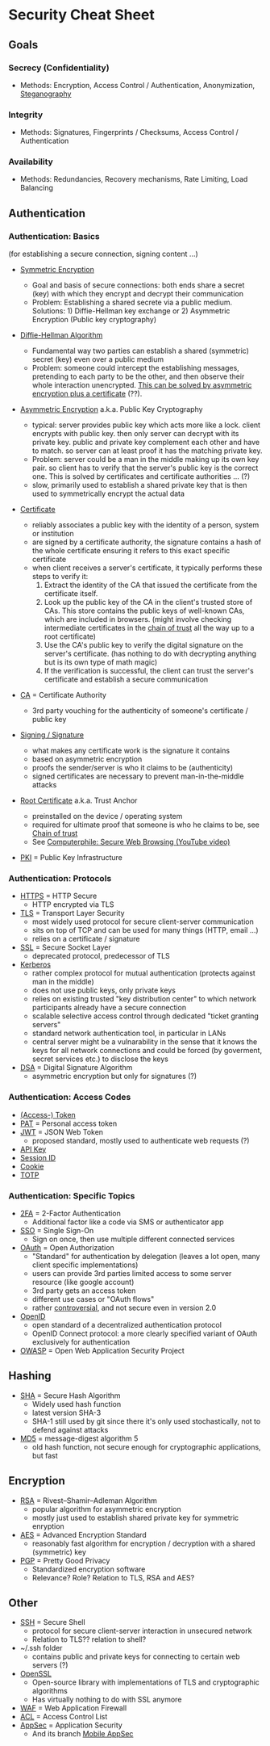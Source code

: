 # Security Cheat Sheet

## Goals

### Secrecy (Confidentiality)

* Methods: Encryption, Access Control / Authentication, Anonymization, [Steganography](https://en.wikipedia.org/wiki/Steganography)

### Integrity

* Methods: Signatures, Fingerprints / Checksums, Access Control / Authentication

### Availability

* Methods: Redundancies, Recovery mechanisms, Rate Limiting, Load Balancing

## Authentication

### Authentication: Basics

(for establishing a secure connection, signing content ...)

* [Symmetric Encryption](https://en.wikipedia.org/wiki/Symmetric-key_algorithm)
    * Goal and basis of secure connections: both ends share a secret (key) with which they encrypt and decrypt their communication
    * Problem: Establishing a shared secrete via a public medium. Solutions: 1) Diffie-Hellman key exchange or 2) Asymmetric Encryption (Public key cryptography)
* [Diffie-Hellman Algorithm](https://en.wikipedia.org/wiki/Diffie–Hellman_key_exchange)
    * Fundamental way two parties can establish a shared (symmetric) secret (key) even over a public medium
    * Problem: someone could intercept the establishing messages, pretending to each party to be the other, and then observe their whole interaction unencrypted. [This can be solved by asymmetric encryption plus a certificate](https://www.youtube.com/watch?v=vsXMMT2CqqE) (??).
* [Asymmetric Encryption](https://en.wikipedia.org/wiki/Public-key_cryptography) a.k.a. Public Key Cryptography
    * typical: server provides public key which acts more like a lock. client encrypts with public key. then only server can decrypt with its private key. public and private key complement each other and have to match. so server can at least proof it has the matching private key.
    * Problem: server could be a man in the middle making up its own key pair. so client has to verify that the server's public key is the correct one. This is solved by certificates and certificate authorities ... (?)
    * slow, primarily used to establish a shared private key that is then used to symmetrically encrypt the actual data
* [Certificate](https://en.wikipedia.org/wiki/Public_key_certificate)
    * reliably associates a public key with the identity of a person, system or institution
    * are signed by a certificate authority, the signature contains a hash of the whole certificate ensuring it refers to this exact specific certificate
    * when client receives a server's certificate, it typically performs these steps to verify it:
        1.	Extract the identity of the CA that issued the certificate from the certificate itself.
        2.	Look up the public key of the CA in the client's trusted store of CAs. This store contains the public keys of well-known CAs, which are included in browsers. (might involve checking intermediate certificates in the [chain of trust](https://en.wikipedia.org/wiki/Chain_of_trust) all the way up to a root certificate)
        3.	Use the CA's public key to verify the digital signature on the server's certificate. (has nothing to do with decrypting anything but is its own type of math magic)
        4.	If the verification is successful, the client can trust the server's certificate and establish a secure communication

* [CA](https://en.wikipedia.org/wiki/Certificate_authority) = Certificate Authority
    * 3rd party vouching for the authenticity of someone's certificate / public key 
* [Signing / Signature](https://en.wikipedia.org/wiki/Digital_signature)
    * what makes any certificate work is the signature it contains
    * based on asymmetric encryption
    * proofs the sender/server is who it claims to be (authenticity)
    * signed certificates are necessary to prevent man-in-the-middle attacks
* [Root Certificate](https://en.wikipedia.org/wiki/Root_certificate) a.k.a. Trust Anchor
    * preinstalled on the device / operating system
    * required for ultimate proof that someone is who he claims to be, see [Chain of trust](https://en.wikipedia.org/wiki/Chain_of_trust)
    * See [Computerphile: Secure Web Browsing (YouTube video)](https://www.youtube.com/watch?v=E_wX40fQwEA)
* [PKI](https://en.wikipedia.org/wiki/Public_key_infrastructure) = Public Key Infrastructure

### Authentication: Protocols

* [HTTPS](https://en.wikipedia.org/wiki/HTTPS) = HTTP Secure
    * HTTP encrypted via TLS
* [TLS](https://en.wikipedia.org/wiki/Transport_Layer_Security) = Transport Layer Security
    * most widely used protocol for secure client-server communication
    * sits on top of TCP and can be used for many things (HTTP, email ...)
    * relies on a certificate / signature
* [SSL](https://en.wikipedia.org/wiki/Transport_Layer_Security#SSL_1.0,_2.0,_and_3.0) = Secure Socket Layer
    * deprecated protocol, predecessor of TLS
* [Kerberos](https://en.wikipedia.org/wiki/Kerberos_(protocol))
    * rather complex protocol for mutual authentication (protects against man in the middle)
    * does not use public keys, only private keys
    * relies on existing trusted "key distribution center" to which network participants already have a secure connection
    * scalable selective access control through dedicated "ticket granting servers"
    * standard network authentication tool, in particular in LANs
    * central server might be a vulnarability in the sense that it knows the keys for all network connections and could be forced (by goverment, secret services etc.) to disclose the keys
* [DSA](https://en.wikipedia.org/wiki/Digital_Signature_Algorithm) = Digital Signature Algorithm
    * asymmetric encryption but only for signatures (?)

### Authentication: Access Codes

* [(Access-) Token](https://en.wikipedia.org/wiki/Access_token)
* [PAT](https://en.wikipedia.org/wiki/Personal_access_token) = Personal access token
* [JWT](https://en.wikipedia.org/wiki/JSON_Web_Token) = JSON Web Token
  * proposed standard, mostly used to authenticate web requests (?)
* [API Key](https://en.wikipedia.org/wiki/API_key)
* [Session ID](https://en.wikipedia.org/wiki/Session_ID)
* [Cookie](https://en.wikipedia.org/wiki/HTTP_cookie)
* [TOTP](https://en.wikipedia.org/wiki/Time-based_one-time_password)

### Authentication: Specific Topics

* [2FA](https://en.wikipedia.org/wiki/Multi-factor_authentication) = 2-Factor Authentication
    * Additional factor like a code via SMS or authenticator app
* [SSO](https://en.wikipedia.org/wiki/Single_sign-on) = Single Sign-On
    * Sign on once, then use multiple different connected services
* [OAuth](https://en.wikipedia.org/wiki/OAuth) = Open Authorization
    * "Standard" for authentication by delegation (leaves a lot open, many client specific implementations)
    * users can provide 3rd parties limited access to some server resource (like google account)
    * 3rd party gets an access token
    * different use cases or "OAuth flows"
    * rather [controversial](https://en.wikipedia.org/wiki/OAuth#Controversy), and not secure even in version 2.0
* [OpenID](https://en.wikipedia.org/wiki/OpenID)
    * open standard of a decentralized authentication protocol
    * OpenID Connect protocol: a more clearly specified variant of OAuth exclusively for authentication
* [OWASP](https://en.wikipedia.org/wiki/OWASP) = Open Web Application Security Project

## Hashing

* [SHA](https://en.wikipedia.org/wiki/Secure_Hash_Algorithms) = Secure Hash Algorithm
    * Widely used hash function
    * latest version SHA-3
    * SHA-1 still used by git since there it's only used stochastically, not to defend against attacks
* [MD5](https://en.wikipedia.org/wiki/MD5) = message-digest algorithm 5
    * old hash function, not secure enough for cryptographic applications, but fast

## Encryption

* [RSA](https://en.wikipedia.org/wiki/RSA_(cryptosystem)) = Rivest–Shamir–Adleman Algorithm
    * popular algorithm for asymmetric encryption
    * mostly just used to establish shared private key for symmetric enryption
* [AES](https://en.wikipedia.org/wiki/Advanced_Encryption_Standard) = Advanced Encryption Standard
    * reasonably fast algorithm for encryption / decryption with a shared (symmetric) key
* [PGP](https://en.wikipedia.org/wiki/Pretty_Good_Privacy) = Pretty Good Privacy
    * Standardized encryption software
    * Relevance? Role? Relation to TLS, RSA and AES?

## Other

* [SSH](https://en.wikipedia.org/wiki/Secure_Shell) = Secure Shell
    * protocol for secure client-server interaction in unsecured network
    * Relation to TLS?? relation to shell?
* ~/.ssh folder
    * contains public and private keys for connecting to certain web servers (?)
* [OpenSSL](https://en.wikipedia.org/wiki/OpenSSL)
    * Open-source library with implementations of TLS and cryptographic algorithms
    * Has virtually nothing to do with SSL anymore
* [WAF](https://en.wikipedia.org/wiki/Web_application_firewall) = Web Application Firewall
* [ACL](https://en.wikipedia.org/wiki/Access-control_list) = Access Control List
* [AppSec](https://en.wikipedia.org/wiki/Application_security) = Application Security
    * And its branch [Mobile AppSec](https://en.wikipedia.org/wiki/Mobile_security)
